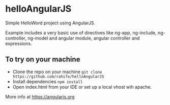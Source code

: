 helloAngularJS
==============
Simple HelloWord project using AngularJS.

Example includes a very basic use of directives like ng-app, ng-include, ng-controller, ng-model and angular module, angular controller and expressions.

To try on your machine
----------------------
- Clone the repo on your machine `git clone https://github.com/rahife/helloAngularJS`
- Install dependencies `npm install`
- Open index.html from your IDE or set up a local vhost wih apache.

More info at <https://angularjs.org>